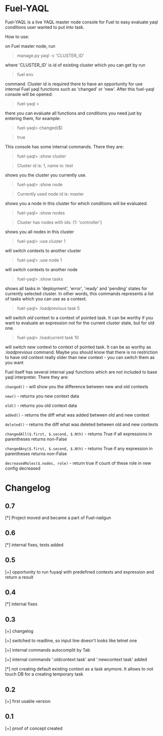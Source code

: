 # Fuel-YAQL

Fuel-YAQL is a live YAQL master node console for Fuel to easy evaluate yaql
conditions user wanted to put into task.

How to use:

on Fuel master node, run

> manage.py yaql -c 'CLUSTER_ID'

where 'CLUSTER_ID' is id of existing cluster which you can get by run

> fuel env

command. Cluster id is required there to have an opportunity for use internal Fuel yaql
functions such as 'changed' or 'new'. After this fuel-yaql console will be opened:

> fuel-yaql >

there you can evaluate all functions and conditions you need just by entering
them, for example:

> fuel-yaql> changed($)

> true

This console has some internal commands. There they are:

> fuel-yaql> :show cluster

> Cluster id is: 1, name is: test

shows you the cluster you currently use.

> fuel-yaql> :show node

> Currently used node id is: master

shows you a node in this cluster for which conditions will be evaluated.

> fuel-yaql> :show nodes

> Cluster has nodes with ids: {1: 'controller'}

shows you all nodes in this cluster

> fuel-yaql> :use cluster 1

will switch contexts to another cluster

> fuel-yaql> :use node 1

will switch contexts to another node

> fuel-yaql> :show tasks

shows all tasks in 'deployment', 'error', 'ready' and 'pending' states for
currently selected cluster. In other words, this commands represents a
list of tasks which you can use as a context.

> fuel-yaql> :loadprevious task 5

will switch *old* context to a context of pointed task. It can be worthy if you
want to evaluate an expression not for the current cluster state, but for old one.

> fuel-yaql> :loadcurrent task 10

will switch *new* context to context of pointed task. It can be as worthy
as *:loadprevious* command. Maybe you should know that there is no
restriction to have old context really older than new context - you can switch
them as you want


Fuel itself has several internal yaql functions which are not included to base
yaql interpreter. There they are:

```changed()``` - will show you the difference between new and old contexts

```new()``` - returns you new context data

```old()``` - returns you old context data

```added()``` - returns the diff what was added between old and new context

```deleted()``` - returns the diff what was deleted between old and new contexts

```changedAll($.first, $.second, $.Nth)``` - returns True if all expressions in
parentheses returns non-False

```changedAny($.first, $.second, $.Nth)``` - returns True if any expression in
parentheses returns non-False

```decreasedRoles($.nodes, role)``` - return true if count of  these role in
new config decreased

# Changelog

## 0.7

[*] Project moved and became a part of Fuel-nailgun

## 0.6

[*] internal fixes, tests added

## 0.5

[+] opportunity to run fuyaql with predefined contexts and expression and return
    a result

## 0.4

[*] internal fixes

## 0.3

[+] changelog

[+] switched to readline, so input line doesn't looks like telnet one

[+] internal commands autocomplit by Tab

[+] internal commands ':oldcontext task' and ':newcontext task' added

[*] not creating default existing context as a task anymore. It allows to not
  touch DB for a creating temporary task

## 0.2

[+] first usable version

## 0.1

[+] proof of concept created
